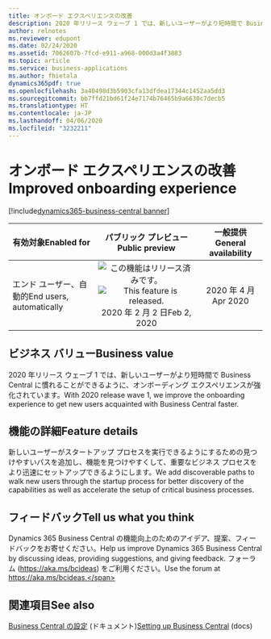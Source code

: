 ```yaml
---
title: オンボード エクスペリエンスの改善
description: 2020 年リリース ウェーブ 1 では、新しいユーザーがより短時間で Business Central に慣れることができるように、オンボーディング エクスペリエンスが強化されています。
author: relnotes
ms.reviewer: edupont
ms.date: 02/24/2020
ms.assetid: 7062607b-7fcd-e911-a968-000d3a4f3883
ms.topic: article
ms.service: business-applications
ms.author: fhietala
dynamics365pdf: true
ms.openlocfilehash: 3a40498d3b5903cfa13dfdea17344c1452aa5dd3
ms.sourcegitcommit: bb7ffd21bd61f24e7174b76465b9a6630c7decb5
ms.translationtype: HT
ms.contentlocale: ja-JP
ms.lasthandoff: 04/06/2020
ms.locfileid: "3232211"
---
```

# <a name="improved-onboarding-experience"></a><span data-ttu-id="79b91-103">オンボード エクスペリエンスの改善</span><span class="sxs-lookup"><span data-stu-id="79b91-103">Improved onboarding experience</span></span>
[!include[dynamics365-business-central banner](../includes/dynamics365-business-central.md)]

| <span data-ttu-id="79b91-104">有効対象</span><span class="sxs-lookup"><span data-stu-id="79b91-104">Enabled for</span></span>    |  <span data-ttu-id="79b91-105">パブリック プレビュー</span><span class="sxs-lookup"><span data-stu-id="79b91-105">Public preview</span></span> | <span data-ttu-id="79b91-106">一般提供</span><span class="sxs-lookup"><span data-stu-id="79b91-106">General availability</span></span> | 
| ---------- | :----------: |:----------: |
|<span data-ttu-id="79b91-107">エンド ユーザー、自動的</span><span class="sxs-lookup"><span data-stu-id="79b91-107">End users, automatically</span></span>|<span data-ttu-id="79b91-108">![この機能はリリース済みです。](/dynamics365-release-plan/media/green-checkmark.png "この機能はリリース済みです。")</span><span class="sxs-lookup"><span data-stu-id="79b91-108">![This feature is released.](/dynamics365-release-plan/media/green-checkmark.png "This feature is released.")</span></span> <span data-ttu-id="79b91-109">2020 年 2 月 2 日</span><span class="sxs-lookup"><span data-stu-id="79b91-109">Feb 2, 2020</span></span>| <span data-ttu-id="79b91-110">2020 年 4 月</span><span class="sxs-lookup"><span data-stu-id="79b91-110">Apr 2020</span></span>|


## <a name="business-value"></a><span data-ttu-id="79b91-111">ビジネス バリュー</span><span class="sxs-lookup"><span data-stu-id="79b91-111">Business value</span></span>
<!-- bv start -->
<span data-ttu-id="79b91-112">2020 年リリース ウェーブ 1 では、新しいユーザーがより短時間で Business Central に慣れることができるように、オンボーディング エクスペリエンスが強化されています。</span><span class="sxs-lookup"><span data-stu-id="79b91-112">With 2020 release wave 1, we improve the onboarding experience to get new users acquainted with Business Central faster.</span></span>
<!-- bv end -->



## <a name="feature-details"></a><span data-ttu-id="79b91-113">機能の詳細</span><span class="sxs-lookup"><span data-stu-id="79b91-113">Feature details</span></span>
<!--feature detail start -->
<span data-ttu-id="79b91-114">新しいユーザーがスタートアップ プロセスを実行できるようにするための見つけやすいパスを追加し、機能を見つけやすくして、重要なビジネス プロセスをより迅速にセットアップできるようにします。</span><span class="sxs-lookup"><span data-stu-id="79b91-114">We add discoverable paths to walk new users through the startup process for better discovery of the capabilities as well as accelerate the setup of critical business processes.</span></span>
<!--feature detail end -->






## <a name="tell-us-what-you-think"></a><span data-ttu-id="79b91-115">フィードバック</span><span class="sxs-lookup"><span data-stu-id="79b91-115">Tell us what you think</span></span>
<span data-ttu-id="79b91-116">Dynamics 365 Business Central の機能向上のためのアイデア、提案、フィードバックをお寄せください。</span><span class="sxs-lookup"><span data-stu-id="79b91-116">Help us improve Dynamics 365 Business Central by discussing ideas, providing suggestions, and giving feedback.</span></span> <span data-ttu-id="79b91-117">フォーラム (https://aka.ms/bcideas) をご利用ください。</span><span class="sxs-lookup"><span data-stu-id="79b91-117">Use the forum at https://aka.ms/bcideas.</span></span>




## <a name="see-also"></a><span data-ttu-id="79b91-118">関連項目</span><span class="sxs-lookup"><span data-stu-id="79b91-118">See also</span></span>


<!--docs start-->
<span data-ttu-id="79b91-119">[Business Central の設定](https://docs.microsoft.com/dynamics365/business-central/setup) (ドキュメント)</span><span class="sxs-lookup"><span data-stu-id="79b91-119">[Setting up Business Central](https://docs.microsoft.com/dynamics365/business-central/setup) (docs)</span></span>
<!--docs end-->

